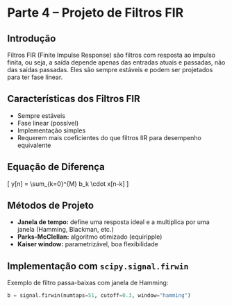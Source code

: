 # Parte 4 – Projeto de Filtros FIR

## Introdução

Filtros FIR (Finite Impulse Response) são filtros com resposta ao impulso finita, ou seja, a saída depende apenas das entradas atuais e passadas, não das saídas passadas. Eles são sempre estáveis e podem ser projetados para ter fase linear.

## Características dos Filtros FIR

- Sempre estáveis
- Fase linear (possível)
- Implementação simples
- Requerem mais coeficientes do que filtros IIR para desempenho equivalente

## Equação de Diferença

\[
y[n] = \sum_{k=0}^{M} b_k \cdot x[n-k]
\]

## Métodos de Projeto

- **Janela de tempo:** define uma resposta ideal e a multiplica por uma janela (Hamming, Blackman, etc.)
- **Parks-McClellan:** algoritmo otimizado (equiripple)
- **Kaiser window:** parametrizável, boa flexibilidade

## Implementação com `scipy.signal.firwin`

Exemplo de filtro passa-baixas com janela de Hamming:

```python
b = signal.firwin(numtaps=51, cutoff=0.3, window="hamming")

